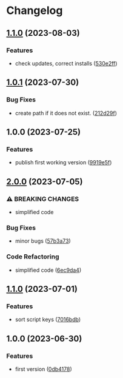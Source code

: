 # Changelog

## [1.1.0](https://github.com/santimirandarp/ts-migration-helper/compare/v1.0.1...v1.1.0) (2023-08-03)


### Features

* check updates, correct installs ([530e2ff](https://github.com/santimirandarp/ts-migration-helper/commit/530e2ff8d28aa1f60b91fb39c5c660ca4ca2a27c))

## [1.0.1](https://github.com/santimirandarp/ts-migration-helper/compare/v1.0.0...v1.0.1) (2023-07-30)


### Bug Fixes

* create path if it does not exist. ([212d29f](https://github.com/santimirandarp/ts-migration-helper/commit/212d29f6734378fd61cf67ca03e078badd5f381e))

## 1.0.0 (2023-07-25)


### Features

* publish first working version ([9919e5f](https://github.com/santimirandarp/ts-migration-helper/commit/9919e5f935e96b967b4b90e1cface58456d9f689))

## [2.0.0](https://github.com/santimirandarp/ts-migration-helper/compare/v1.1.0...v2.0.0) (2023-07-05)


### ⚠ BREAKING CHANGES

* simplified code

### Bug Fixes

* minor bugs ([57b3a73](https://github.com/santimirandarp/ts-migration-helper/commit/57b3a73b609273444242f217ceb906c4701a36f7))


### Code Refactoring

* simplified code ([6ec9da4](https://github.com/santimirandarp/ts-migration-helper/commit/6ec9da46d90641ea30661f79320e00900f55e51c))

## [1.1.0](https://github.com/santimirandarp/ts-migration-helper/compare/v1.0.0...v1.1.0) (2023-07-01)


### Features

* sort script keys ([7016bdb](https://github.com/santimirandarp/ts-migration-helper/commit/7016bdb09e7f9e5fec94af8f1c66d2aad0a8100a))

## 1.0.0 (2023-06-30)


### Features

* first version ([0db4178](https://github.com/santimirandarp/ts-migration-helper/commit/0db41784d8c60b208c72f9f351751526f2bc729a))
